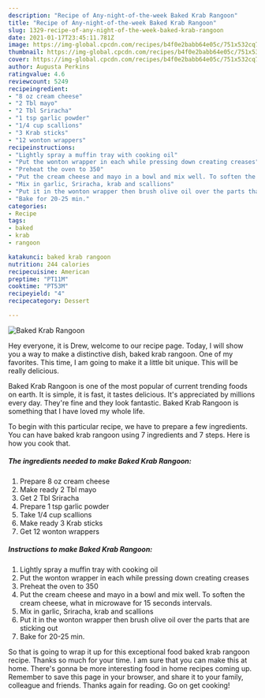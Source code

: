 ```yaml
---
description: "Recipe of Any-night-of-the-week Baked Krab Rangoon"
title: "Recipe of Any-night-of-the-week Baked Krab Rangoon"
slug: 1329-recipe-of-any-night-of-the-week-baked-krab-rangoon
date: 2021-01-17T23:45:11.781Z
image: https://img-global.cpcdn.com/recipes/b4f0e2babb64e05c/751x532cq70/baked-krab-rangoon-recipe-main-photo.jpg
thumbnail: https://img-global.cpcdn.com/recipes/b4f0e2babb64e05c/751x532cq70/baked-krab-rangoon-recipe-main-photo.jpg
cover: https://img-global.cpcdn.com/recipes/b4f0e2babb64e05c/751x532cq70/baked-krab-rangoon-recipe-main-photo.jpg
author: Augusta Perkins
ratingvalue: 4.6
reviewcount: 5249
recipeingredient:
- "8 oz cream cheese"
- "2 Tbl mayo"
- "2 Tbl Sriracha"
- "1 tsp garlic powder"
- "1/4 cup scallions"
- "3 Krab sticks"
- "12 wonton wrappers"
recipeinstructions:
- "Lightly spray a muffin tray with cooking oil"
- "Put the wonton wrapper in each while pressing down creating creases"
- "Preheat the oven to 350"
- "Put the cream cheese and mayo in a bowl and mix well. To soften the cream cheese, what in microwave for 15 seconds intervals."
- "Mix in garlic, Sriracha, krab and scallions"
- "Put it in the wonton wrapper then brush olive oil over the parts that are sticking out"
- "Bake for 20-25 min."
categories:
- Recipe
tags:
- baked
- krab
- rangoon

katakunci: baked krab rangoon 
nutrition: 244 calories
recipecuisine: American
preptime: "PT11M"
cooktime: "PT53M"
recipeyield: "4"
recipecategory: Dessert

---
```



![Baked Krab Rangoon](https://img-global.cpcdn.com/recipes/b4f0e2babb64e05c/751x532cq70/baked-krab-rangoon-recipe-main-photo.jpg)

Hey everyone, it is Drew, welcome to our recipe page. Today, I will show you a way to make a distinctive dish, baked krab rangoon. One of my favorites. This time, I am going to make it a little bit unique. This will be really delicious.

Baked Krab Rangoon is one of the most popular of current trending foods on earth. It is simple, it is fast, it tastes delicious. It's appreciated by millions every day. They're fine and they look fantastic. Baked Krab Rangoon is something that I have loved my whole life.




To begin with this particular recipe, we have to prepare a few ingredients. You can have baked krab rangoon using 7 ingredients and 7 steps. Here is how you cook that.

<!--inarticleads1-->

##### The ingredients needed to make Baked Krab Rangoon:

1. Prepare 8 oz cream cheese
1. Make ready 2 Tbl mayo
1. Get 2 Tbl Sriracha
1. Prepare 1 tsp garlic powder
1. Take 1/4 cup scallions
1. Make ready 3 Krab sticks
1. Get 12 wonton wrappers




<!--inarticleads2-->

##### Instructions to make Baked Krab Rangoon:

1. Lightly spray a muffin tray with cooking oil
1. Put the wonton wrapper in each while pressing down creating creases
1. Preheat the oven to 350
1. Put the cream cheese and mayo in a bowl and mix well. To soften the cream cheese, what in microwave for 15 seconds intervals.
1. Mix in garlic, Sriracha, krab and scallions
1. Put it in the wonton wrapper then brush olive oil over the parts that are sticking out
1. Bake for 20-25 min.




So that is going to wrap it up for this exceptional food baked krab rangoon recipe. Thanks so much for your time. I am sure that you can make this at home. There's gonna be more interesting food in home recipes coming up. Remember to save this page in your browser, and share it to your family, colleague and friends. Thanks again for reading. Go on get cooking!
